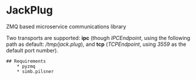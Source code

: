 # JackPlug
ZMQ based microservice communications library

Two transports are supported: **ipc** (though *IPCEndpoint*, using the following path
as default: */tmp/jack.plug*), and **tcp** (*TCPEndpoint*, using *3559* as the default
port number).
```
## Requirements
    * pyzmq
    * simb.pilsner
